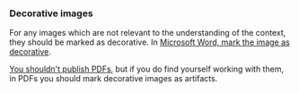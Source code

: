 ### Decorative images
For any images which are not relevant to the understanding of the context, they should be marked as decorative. In [Microsoft Word, mark the image as decorative](https://support.microsoft.com/en-us/office/add-alternative-text-to-a-shape-picture-chart-smartart-graphic-or-other-object-44989b2a-903c-4d9a-b742-6a75b451c669). 

[You shouldn't publish PDFs](https://gds.blog.gov.uk/2018/07/16/why-gov-uk-content-should-be-published-in-html-and-not-pdf/), but if you do find yourself working with them, in PDFs you should mark decorative images as artifacts.